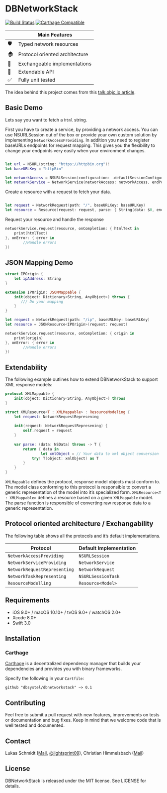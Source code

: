 # DBNetworkStack

[![Build Status](https://travis-ci.com/lightsprint09/DBNetworkStack.svg?token=DoSuqFLfFsZgTxGUxHry&branch=develop)](https://travis-ci.com/lightsprint09/DBNetworkStack)
[![Carthage Compatible](https://img.shields.io/badge/Carthage-compatible-4BC51D.svg?style=flat)](https://github.com/Carthage/Carthage) 

|           | Main Features                  |
| --------- | ------------------------------ |
| 🛡        | Typed network resources        |
| &#127968; | Protocol oriented architecture |
| 🔀        | Exchangeable implementations   |
| 🚄        | Extendable API                 |
| &#9989;   | Fully unit tested              |

The idea behind this project comes from this [talk.objc.io article](https://talk.objc.io/episodes/S01E01-networking).

## Basic Demo
Lets say you want to fetch a ``html`` string.

First you have to create a service, by providing a network access. You can use NSURLSession out of the box or provide your own custom solution by implementing  ```NetworkAccessProviding```. In addition you need to register baseURLs endpoints for request mapping. This gives you the flexibility to change your endpoints very easily when your environment changes.

```swift

let url = NSURL(string: "https://httpbin.org")!
let baseURLKey = "httpBin"

let networkAccess = NSURLSession(configuration: .defaultSessionConfiguration())
let networkService = NetworkService(networkAccess: networkAccess, endPoints: [baseURLKey: url])

```

Create a resource with a request to fetch your data.

```swift

let request = NetworkRequest(path: "/", baseURLKey: baseURLKey)
let resource = Resource(request: request, parse: { String(data: $0, encoding: NSUTF8StringEncoding) })

```
Request your resource and handle the response
```swift
networkService.request(resource, onCompletion: { htmlText in
    print(htmlText)
}, onError: { error in
        //Handle errors
})

```

## JSON Mapping Demo
```swift
struct IPOrigin {
    let ipAddress: String
}

extension IPOrigin: JSONMappable {
    init(object: Dictionary<String, AnyObject>) throws {
       /// Do your mapping
    }
}

let request = NetworkRequest(path: "/ip", baseURLKey: baseURLKey)
let resource = JSONResource<IPOrigin>(request: request)

networkService.request(resource, onCompletion: { origin in
    print(origin)
}, onError: { error in
        //Handle errors
})
```

## Extendability
The following example outlines how to extend DBNetworkStack to support XML response models:

```swift
protocol XMLMappable {
    init(object: Dictionary<String, AnyObject>) throws
}

struct XMLResource<T : XMLMappable> : ResourceModeling {
    let request: NetworkRequestRepresening
    
    init(request: NetworkRequestRepresening) {
        self.request = request
    }
    
    var parse: (data: NSData) throws -> T {
        return { data in
		        let xmlObject = // Your data to xml object conversion
            try! T(object: xmlObject) as T
        }
    }
}
```
```XMLMappable``` defines the protocol, response model objects must conform to. The model class conforming to this protocol is responsible to convert a generic representation of the model into it’s specialized form.
```XMLResource<T : XMLMappable>``` defines a resource based on a given ```XMLMappable``` model. The parse function is responsible of converting raw response data to a generic representation.


## Protocol oriented architecture / Exchangability

The following table shows all the protocols and it’s default implementations.

| Protocol                         | Default Implementation |
| -------------------------------- | ---------------------- |
| ```NetworkAccessProviding```     | ```NSURLSession```     |
| ```NetworkServiceProviding```    | ```NetworkService```   |
| ```NetworkRequestRepresenting``` | ```NetworkRequest```   |
| ```NetworkTaskRepresenting```    | ```NSURLSessionTask``` |
| ```ResourceModelling```          | ```Resource<Model>```  |



## Requirements

- iOS 9.0+ / macOS 10.10+ / tvOS 9.0+ / watchOS 2.0+
- Xcode 8.0+
- Swift 3.0

## Installation

### Carthage

[Carthage](https://github.com/Carthage/Carthage) is a decentralized dependency manager that builds your dependencies and provides you with binary frameworks.

Specify the following in your `Cartfile`:

```ogdl
github "dbsystel/dbnetworkstack" ~> 0.1
```
## Contributing
Feel free to submit a pull request with new features, improvements on tests or documentation and bug fixes. Keep in mind that we welcome code that is well tested and documented.

## Contact
Lukas Schmidt ([Mail](mailto:lukas.la.schmidt@deutschebahn.com), [@lightsprint09](https://twitter.com/lightsprint09)), 
Christian Himmelsbach ([Mail](mailto:christian.himmelsbach@deutschebahn.com))

## License
DBNetworkStack is released under the MIT license. See LICENSE for details.
